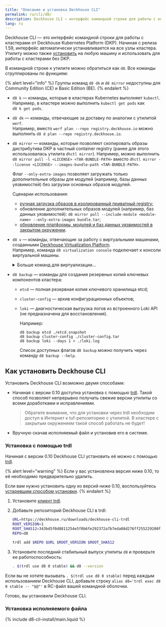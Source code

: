 ```yaml
---
title: "Описание и установка Deckhouse CLI"
permalink: ru/cli/d8/
description: Deckhouse CLI — интерфейс командной строки для работы с кластерами от разработчиков Deckhouse.
lang: ru
---
```


Deckhouse CLI — это интерфейс командной строки для работы с кластерами от Deckhouse Kubernetes Platform (DKP). Начиная с релиза 1.59, интерфейс автоматически устанавливается на все узлы кластера. Утилиту можно также [установить](#как-установить-deckhouse-cli) на любую машину и использовать для работы с кластерами без DKP.

В командной строке к утилите можно обратиться как `d8`. Все команды сгруппированы по функциям:

{% alert level="info" %}
Группы команд `d8 dk` и `d8 mirror` недоступны для Community Edition (CE) и Basic Edition (BE).
{% endalert %}

* `d8 k` — команды, которые в кластерах Kubernetes выполняет `kubectl`.  
    Например, в кластере можно выполнить `kubectl get pods` как `d8 k get pods`.
* `d8 dk` — команды, отвечающие за доставку по аналогии с утилитой `werf`.  
    Например, вместо `werf plan --repo registry.deckhouse.io` можно выполнить `d8 d plan --repo registry.deckhouse.io`.

* `d8 mirror` — команды, которые позволяют скопировать образы дистрибутива DKP в частный container registry (ранее для этого использовалась утилита `dhctl mirror`).
  Например, можно выполнить `d8 mirror pull -l <LICENSE> <TAR-BUNDLE-PATH>` вместо `dhctl mirror --license <LICENSE> --images-bundle-path <TAR-BUNDLE-PATH>`.

  Флаг `--only-extra-images` позволяет загружать только дополнительные образы для модулей (например, базы данных уязвимостей) без загрузки основных образов модулей.

  Сценарии использования:

  - [ручная загрузка образов в изолированный приватный registry](../../installing/#ручная-загрузка-образов-deckhouse-kubernetes-platform-бд-сканера-уязвимостей-и-модулей-dkp-в-приватный-registry);
  - обновление дополнительных образов модулей (например, баз данных уязвимостей): `d8 mirror pull --include-module <module-name> --only-extra-images bundle.tar`;
  - [обновление платформы, модулей и баз данных уязвимостей в закрытом окружении](/products/kubernetes-platform/guides/airgapped-update.html#пример-сценария-обновления-платформы-модулей-и-баз-данных-уязвимостей).

* `d8 v` — команды, отвечающие за работу с виртуальными машинами, созданными [Deckhouse Virtualization Platform](/products/virtualization-platform/documentation/user/resource-management/virtual-machines.html).  
    Например, команда `d8 virtualization console` подключает к консоли виртуальной машины.

    <div markdown="0">
    <details><summary>Больше команд для виртуализации...</summary>
    <ul>
    <li><code>d8 v console</code> подключает к консоли виртуальной машины.</li>
    <li><code>d8 v port-forward</code> перенаправляет локальные порты на виртуальную машину.</li>
    <li><code>d8 v scp</code> использует клиент SCP для работы с файлами на виртуальной машине.</li>
    <li><code>d8 v ssh</code> подключает к виртуальной машине по SSH.</li>
    <li><code>d8 v vnc</code> подключает к виртуальной машине по VNC.</li>
    </ul>
    </details>
    </div>

* `d8 backup` — команды для создания резервных копий ключевых компонентов кластера:

  * `etcd` — полная резервная копия ключевого хранилища etcd;
  * `cluster-config` — архив конфигурационных объектов;
  * `loki` — диагностическая выгрузка логов из встроенного Loki API (не предназначена для восстановления).

    Например:

    ```console
    d8 backup etcd ./etcd.snapshot
    d8 backup cluster-config ./cluster-config.tar
    d8 backup loki --days 1 > ./loki.log
    ```

    Список доступных флагов `d8 backup` можно получить через команду `d8 backup --help`.

## Как установить Deckhouse CLI

Установить Deckhouse CLI возможно двумя способами:

* Начиная с версии 0.10 доступна установка с помощью [trdl](https://ru.trdl.dev/). Такой способ позволяет непрерывно получать свежие версии утилиты со всеми доработками и исправлениями.
  > Обратите внимание, что для установки через trdl необходим доступ в Интернет к tuf-репозиторию с утилитой. В кластере с закрытым окружением такой способ работать не будет!
* Вручную скачав исполняемый файл и установив его в системе.

### Установка с помощью trdl

Начиная с версии 0.10 Deckhouse CLI установить её можно с помощью [trdl](https://ru.trdl.dev/).

{% alert level="warning" %}
Если у вас установлена версия ниже 0.10, то её необходимо предварительно удалить.

Если вам нужно установить одну из версий ниже 0.10, воспользуйтесь [устаревшим способом установки](#установка-исполняемого-файла).
{% endalert %}

1. Установите [клиент trdl](https://ru.trdl.dev/quickstart.html#%D1%83%D1%81%D1%82%D0%B0%D0%BD%D0%BE%D0%B2%D0%BA%D0%B0-%D0%BA%D0%BB%D0%B8%D0%B5%D0%BD%D1%82%D0%B0).

1. Добавьте репозиторий Deckhouse CLI в trdl:

   ```bash
   URL=https://deckhouse.ru/downloads/deckhouse-cli-trdl
   ROOT_VERSION=1
   ROOT_SHA512=343bd5f0d8811254e5f0b6fe292372a7b7eda08d276ff255229200f84e58a8151ab2729df3515cb11372dc3899c70df172a4e54c8a596a73d67ae790466a0491
   REPO=d8

   trdl add $REPO $URL $ROOT_VERSION $ROOT_SHA512
   ```

1. Установите последний стабильный выпуск утилиты `d8` и проверьте ее работоспособность:

   ```bash
   . $(trdl use d8 0 stable) && d8 --version
   ```

Если вы не хотите вызывать `. $(trdl use d8 0 stable)` перед каждым использованием Deckhouse CLI, добавьте строку `alias d8='trdl exec d8 0 stable -- "$@"'` в RC-файл вашей командной оболочки.

Готово, вы установили Deckhouse CLI.

### Установка исполняемого файла

{% include d8-cli-install/main.liquid %}
